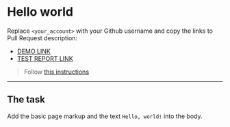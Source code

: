 # Hello world
Replace `<your_account>` with your Github username and copy the links to Pull Request description:
- [DEMO LINK](https://Solovei-Andrii.github.io/layout_hello-world/)
- [TEST REPORT LINK](https://Solovei-Andrii.github.io/layout_hello-world/report/html_report/)

> Follow [this instructions](https://mate-academy.github.io/layout_task-guideline/#how-to-solve-the-layout-tasks-on-github)
___

## The task 
Add the basic page markup and the text `Hello, world!` into the body.
